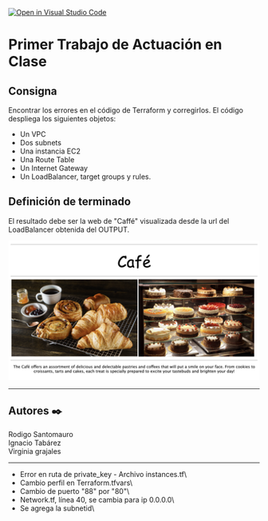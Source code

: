 [![Open in Visual Studio Code](https://classroom.github.com/assets/open-in-vscode-c66648af7eb3fe8bc4f294546bfd86ef473780cde1dea487d3c4ff354943c9ae.svg)](https://classroom.github.com/online_ide?assignment_repo_id=7773518&assignment_repo_type=AssignmentRepo)
# Primer Trabajo de Actuación en Clase
## Consigna

Encontrar los errores en el código de Terraform y corregirlos. El código despliega los siguientes objetos:

* Un VPC
* Dos subnets
* Una instancia EC2
* Una Route Table
* Un Internet Gateway
* Un LoadBalancer, target groups y rules.

## Definición de terminado

El resultado debe ser la web de "Caffé" visualizada desde la url del LoadBalancer obtenida del OUTPUT. 

![caffe img](./img/caffe.png)

---
## Autores ✒️

Rodigo Santomauro\
Ignacio Tabárez\
Virginia grajales

----
- Error en ruta de private_key - Archivo instances.tf\
- Cambio perfil en Terraform.tfvars\
- Cambio de puerto "88" por "80"\
- Network.tf, línea 40, se cambia para ip 0.0.0.0\
- Se agrega la subnetid\

